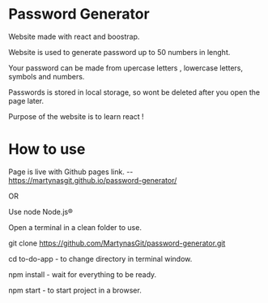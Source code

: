 # Password Generator

Website made with react and boostrap.

Website is used to generate password up to 50 numbers in lenght.

Your password can be made from upercase letters , lowercase letters, symbols and numbers.

Passwords is stored in local storage, so  wont be deleted after you open the page later.

Purpose of the website is to learn react !


# How to use

Page is live with Github pages link. -- https://martynasgit.github.io/password-generator/

OR

Use node Node.js®

Open a terminal in a clean folder to use.

git clone https://github.com/MartynasGit/password-generator.git

cd to-do-app - to change directory in terminal window.

npm install - wait for everything to be ready.

npm start - to start project in a browser.

